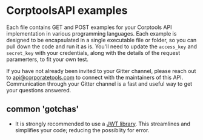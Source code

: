 # CorptoolsAPI examples
Each file contains GET and POST examples for your Corptools API implementation in various programming languages. Each example is designed to be encapsulated in a single executable file or folder, so you can pull down the code and run it as is. You'll need to update the `access_key` and `secret_key` with your credentials, along with the details of the request paramerters, to fit your own test. 

If you have not already been invited to your Gitter channel, please reach out to api@corporatetools.com to connect with the maintainers of this API. Communication through your Gitter channel is a fast and useful way to get your questions answered. 

## common 'gotchas' 

* It is strongly recommended to use a [JWT library](https://jwt.io/). This streamlines and simplifies your code; reducing the possiblity for error. 
